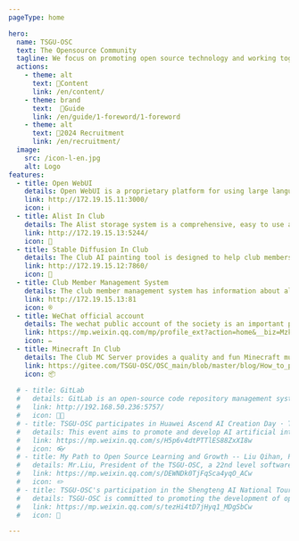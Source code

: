 ```yaml
---
pageType: home

hero:
  name: TSGU-OSC
  text: The Opensource Community
  tagline: We focus on promoting open source technology and working together to promote its development.
  actions:
    - theme: alt
      text: 📖Content
      link: /en/content/
    - theme: brand
      text:  🧭Guide
      link: /en/guide/1-foreword/1-foreword
    - theme: alt
      text: 👤2024 Recruitment
      link: /en/recruitment/
  image:
    src: /icon-l-en.jpg
    alt: Logo
features:
  - title: Open WebUI
    details: Open WebUI is a proprietary platform for using large language models. It provides a secure, reliable, intelligent and efficient inference model tool that can fully meet daily needs such as text generation and question and answer analysis.
    link: http://172.19.15.11:3000/ 
    icon: ℹ️
  - title: Alist In Club
    details: The Alist storage system is a comprehensive, easy to use and easy to expand file list program, which can easily manage and access various files stored in it, and realize resource sharing.
    link: http://172.19.15.13:5244/
    icon: 💾
  - title: Stable Diffusion In Club
    details: The Club AI painting tool is designed to help club members improve the level and efficiency of artistic creation, generate a variety of styles of images, and get new creative inspiration.
    link: http://172.19.15.12:7860/
    icon: 🎨
  - title: Club Member Management System
    details: The club member management system has information about all club members, including majors, research directions and contact information, providing reference and communication channels for common learning and project cooperation.
    link: http://172.19.15.13:81
    icon: ®
  - title: WeChat official account
    details: The wechat public account of the society is an important platform for the publicity and promotion of the society. The association has released the information of the association, activity information, work display and many other contents through the public account.
    link: https://mp.weixin.qq.com/mp/profile_ext?action=home&__biz=MzkxODY5NjQyNw==&scene=124#wechat_redirect
    icon: ✏️  
  - title: Minecraft In Club
    details: The Club MC Server provides a quality and fun Minecraft multiplayer environment that allows club members to relax while studying and working, while facilitating communication.
    link: https://gitee.com/TSGU-OSC/OSC_main/blob/master/blog/How_to_play_Minecraft/How_to_play_Minecraft_server.md
    icon: 📦️
    
  # - title: GitLab
  #   details: GitLab is an open-source code repository management system that communities can use to manage and maintain their code resources. Through GitLab, community members can easily share code, collaborate on development, and track and manage code changes through version control functionality.
  #   link: http://192.168.50.236:5757/
  #   icon: 🧑‍💻
  # - title: TSGU-OSC participates in Huawei Ascend AI Creation Day · Tianjin Station event
  #   details: This event aims to promote and develop AI artificial intelligence for teachers and students through the three dimensions of "new technology, new experience, and new opportunities", create new value for developers, and continuously enrich their achievements
  #   link: https://mp.weixin.qq.com/s/H5p6v4dtPTTlES88ZxXI8w
  #   icon: 👓
  # - title: My Path to Open Source Learning and Growth -- Liu Qihan, President of Open Source Hongmeng Society
  #   details: Mr.Liu, President of the TSGU-OSC, a 22nd level software engineering student, Huawei HSD Campus Ambassador, and Open Source Ambassador at the Open Atomic School. Love open source technology, open source culture, and devote oneself to the cause of spreading open source knowledge on campus.
  #   link: https://mp.weixin.qq.com/s/DEWNDk0TjFqSca4yqO_ACw
  #   icon: ✏️
  # - title: TSGU-OSC's participation in the Shengteng AI National Tour · Tianjin Station event concluded perfectly
  #   details: TSGU-OSC is committed to promoting the development of open source technology. Through the learning, practice, and promotion of open source technology, it provides students with more professional learning opportunities and career development support, striving to bring more innovation and progress to society and the industry in the future
  #   link: https://mp.weixin.qq.com/s/tezHi4tD7jHyq1_MDgSbCw
  #   icon: 🎉

---
```


